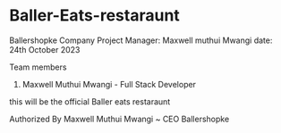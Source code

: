 # Baller-Eats-restaraunt
 Ballershopke Company
Project Manager: Maxwell muthui Mwangi
date: 24th October 2023


Team members
 1. Maxwell Muthui Mwangi - Full Stack Developer



this will be the official Baller eats restaraunt


Authorized By
Maxwell Muthui Mwangi ~ CEO Ballershopke